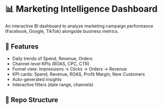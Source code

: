 # 📊 Marketing Intelligence Dashboard

An interactive BI dashboard to analyze marketing campaign performance (Facebook, Google, TikTok) alongside business metrics.

## 🚀 Features
- Daily trends of Spend, Revenue, Orders
- Channel-level KPIs (ROAS, CPC, CTR)
- Funnel view: Impressions → Clicks → Orders → Revenue
- KPI cards: Spend, Revenue, ROAS, Profit Margin, New Customers
- Auto-generated insights
- Interactive filters (date range, channels)

## 📂 Repo Structure
